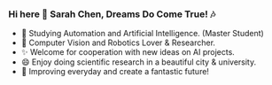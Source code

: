### Hi here 👋 Sarah Chen, Dreams Do Come True! :notes:

<!--
**2000222/2000222** is a ✨ _special_ ✨ repository because its `README.md` (this file) appears on your GitHub profile.

Here are some ideas to get you started:

-  I’m currently working on ...
- 🌱 I’m currently learning ...
- 👯 I’m looking to collaborate on ...
- 🤔 I’m looking for help with ...
- 💬 Ask me about ...
- 📫 How to reach me: ...
- 😄 Pronouns: ...
- ⚡ Fun fact: ...
-->

- :speak_no_evil: Studying Automation and Artificial Intelligence. (Master Student)
- 🌱 Computer Vision and Robotics Lover & Researcher. 
- ✨ Welcome for cooperation with new ideas on AI projects.
- 😄 Enjoy doing scientific research in a beautiful city & university.
- :purple_heart: Improving everyday and create a fantastic future!

<!--[![Anurag's GitHub stats](https://github-readme-stats.vercel.app/api?username=2000222)](https://github.com/anuraghazra/github-readme-stats) -->
